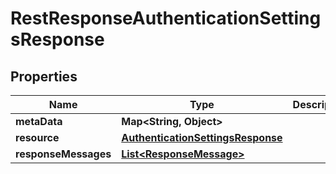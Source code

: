 # RestResponseAuthenticationSettingsResponse

## Properties
Name | Type | Description | Notes
------------ | ------------- | ------------- | -------------
**metaData** | **Map&lt;String, Object&gt;** |  |  [optional]
**resource** | [**AuthenticationSettingsResponse**](AuthenticationSettingsResponse.md) |  |  [optional]
**responseMessages** | [**List&lt;ResponseMessage&gt;**](ResponseMessage.md) |  |  [optional]
